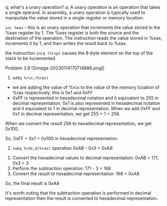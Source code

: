 q; what's a unary operation?
a; A unary operation is an operation that takes a single operand. In assembly, a unary operation is typically used to manipulate the value stored in a single register or memory location.

`inc %eax`  - this is an unary operation that increments the value stored in the %eax register by 1. The %eax register is both the source and the destination of the operation. The instruction reads the value stored in %eax, increments it by 1, and then writes the result back to %eax.

the instruction `incq (%rsp)` causes the 8-byte element on the top of the stack to be incremented


Problem 3.8
![[image-20230114170714886.png]]

1) `addq %rcx,(%rax)`
- we are adding the value of %rcx to the value of the memory lcoation of %rax
	respectively, this is 0x1 and 0xFF
- 0xFF is represented in hexadecimal notation and it equivalent to 255 in decimal representation, 0x1 is also represented in hexadecimal notation and it equivalent to 1 in decimal representation. When we add 0xFF and 0x1 in decimal representation, we get 255 + 1 = 256.

When we convert the result 256 to hexadecimal representation, we get 0x100.

So, 0xFF + 0x1 = 0x100 in hexadecimal representation.

2) `subq %rdx,8(%rax)`
operation 0xAB - 0x3 = 0xA8:
1.  Convert the hexadecimal values to decimal representation: 0xAB = 171, 0x3 = 3
2.  Perform the subtraction operation: 171 - 3 = 168
3.  Convert the result to hexadecimal representation: 168 = 0xA8

So, the final result is 0xA8

It's worth noting that the subtraction operation is performed in decimal representation then the result is converted to hexadecimal representation.